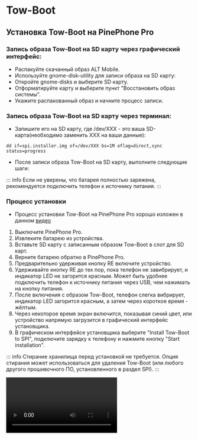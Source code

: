 # Tow-Boot

## Установка Tow-Boot на PinePhone Pro

### Запись образа Tow-Boot на SD карту через графический интерфейс:

- Распакуйте скачанный образ ALT Mobile.
- Используйте gnome-disk-utility для записи образа на SD карту:
- Откройте gnome-disks и выберите SD карту.
- Отформатируйте карту и выберите пункт "Восстановить образ системы".
- Укажите распакованный образ и начните процесс записи.

### Запись образа Tow-Boot на SD карту через терминал:

- Запишите его на SD карту, где /dev/XXX - это ваша SD-карта(необходимо заменить XXX на ваши данные):

```shell
dd if=spi.installer.img of=/dev/XXX bs=1M oflag=direct,sync status=progress
```

- После записи образа Tow-Boot на SD карту, выполните следующие шаги:

::: info
Если не уверены, что батарея полностью заряжена, рекомендуется подключить телефон к источнику питания.
:::

### Процесс установки

- Процесс установки Tow-Boot на PinePhone Pro хорошо изложен в данном [видео](https://yandex.ru/video/preview/7204406835731215668)

1.  Выключите PinePhone Pro.
2.  Извлеките батарею из устройства.
3.  Вставьте SD карту с записанным образом Tow-Boot в слот для SD карт.
4.  Верните батарею обратно в PinePhone Pro.
5.  Предварительно удерживая кнопку RE включите устройство.
6.  Удерживайте кнопку RE до тех пор, пока телефон не завибрирует, и индикатор LED не загорится красным. Может быть удобнее подключить телефон к источнику питания через USB, чем нажимать на кнопку питания.
7.  После включения с образом Tow-Boot, телефон слегка вибрирует, индикатор LED загорится красным, а затем через короткое время - жёлтым.
8.  Через некоторое время экран включится, показывая синий цвет, или устройство напрямую загрузится в графический интерфейс установщика.
9.  В графическом интерфейсе установщика выберите "Install Tow-Boot to SPI", подключите зарядку к телефону и нажмите кнопку "Start installation".

::: info
Стирание хранилища перед установкой не требуется. Опция стирания может использоваться для удаления Tow-Boot (или любого другого прошивочного ПО, установленного в раздел SPI).
:::

<Video id="7piXOM8G2uQ" />

# Дополнительно

### Стандартные данные учётных записей

- Логины по умолчанию:
  root: `root`, password: `altlinux`;
  user: `altlinux`, password: `271828`.

### Порядок загрузки в PinePhone Pro

В PinePhone Pro используется следующий порядок загрузки по умолчанию:

1.  **SPI flash:** Первым источником для поиска загрузчика является SPI flash. Если в нем установлен загрузчик (например, Tow-Boot или U-Boot), он будет использоваться для загрузки системы.
2.  **Внутренняя память (eMMC):** Если загрузчик не найден в SPI flash, устройство попытается загрузиться с внутренней памяти eMMC.
3.  **Карта microSD:** В случае отсутствия загрузчика в SPI flash и на eMMC, система попытается загрузиться с карты microSD.

**Выбор источника загрузки:**

- В **Explorer Edition, заказанном после ноября 2023 года**, карта microSD загружается первой из-за использования rk2aw вместо Tow-Boot.
- В **Explorer Edition, заказанной после июля 2022 года**, удерживайте клавишу уменьшения громкости во время включения устройства. Эти устройства поставляются с прошивкой Tow-Boot для SPI.
- В **Explorer Edition, заказанном в период с января по июль 2022 года**, удерживайте кнопку RE под крышкой в течение нескольких секунд при включении устройства. Для старых партий требуется перепрошивка Tow-Boot.

Этот порядок загрузки и возможность выбора источника обеспечивают гибкость в использовании PinePhone Pro, позволяя легко переключаться между различными операционными системами, установленными на разных носителях.

Возможные проблемы

**Проблемы при прошивке emmc:**

- Если возникают проблемы с подключением, попробуйте перевернуть разъём Type-C.
- Убедитесь, что используете подходящий порт и кабель.
